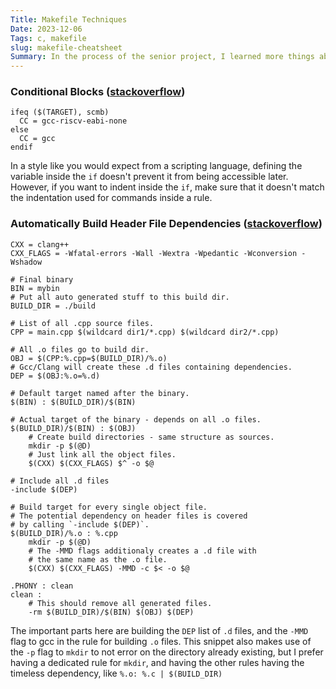 ```yaml
---
Title: Makefile Techniques
Date: 2023-12-06
Tags: c, makefile
slug: makefile-cheatsheet
Summary: In the process of the senior project, I learned more things about makefiles
---
```


### Conditional Blocks ([stackoverflow](https://stackoverflow.com/questions/6269857/makefile-support-for-multiple-architectures-configurations))

```make
ifeq ($(TARGET), scmb)
  CC = gcc-riscv-eabi-none
else
  CC = gcc
endif
```

In a style like you would expect from a scripting language, defining the variable inside the `if` doesn't prevent it from being accessible later. However, if you want to indent inside the `if`, make sure that it doesn't match the indentation used for commands inside a rule.

### Automatically Build Header File Dependencies ([stackoverflow](https://stackoverflow.com/questions/2394609/makefile-header-dependencies))

```make
CXX = clang++
CXX_FLAGS = -Wfatal-errors -Wall -Wextra -Wpedantic -Wconversion -Wshadow

# Final binary
BIN = mybin
# Put all auto generated stuff to this build dir.
BUILD_DIR = ./build

# List of all .cpp source files.
CPP = main.cpp $(wildcard dir1/*.cpp) $(wildcard dir2/*.cpp)

# All .o files go to build dir.
OBJ = $(CPP:%.cpp=$(BUILD_DIR)/%.o)
# Gcc/Clang will create these .d files containing dependencies.
DEP = $(OBJ:%.o=%.d)

# Default target named after the binary.
$(BIN) : $(BUILD_DIR)/$(BIN)

# Actual target of the binary - depends on all .o files.
$(BUILD_DIR)/$(BIN) : $(OBJ)
    # Create build directories - same structure as sources.
    mkdir -p $(@D)
    # Just link all the object files.
    $(CXX) $(CXX_FLAGS) $^ -o $@

# Include all .d files
-include $(DEP)

# Build target for every single object file.
# The potential dependency on header files is covered
# by calling `-include $(DEP)`.
$(BUILD_DIR)/%.o : %.cpp
    mkdir -p $(@D)
    # The -MMD flags additionaly creates a .d file with
    # the same name as the .o file.
    $(CXX) $(CXX_FLAGS) -MMD -c $< -o $@

.PHONY : clean
clean :
    # This should remove all generated files.
    -rm $(BUILD_DIR)/$(BIN) $(OBJ) $(DEP)
```

The important parts here are building the `DEP` list of `.d` files, and the `-MMD` flag to gcc in the rule for building `.o` files. This snippet also makes use of the `-p` flag to `mkdir` to not error on the directory already existing, but I prefer having a dedicated rule for `mkdir`, and having the other rules having the timeless dependency, like `%.o: %.c | $(BUILD_DIR)`